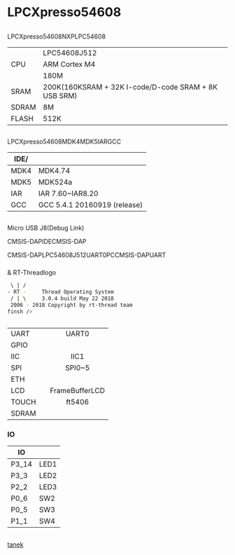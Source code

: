 # LPCXpresso54608

## 

LPCXpresso54608NXPLPC54608

|       |           |
| --------- | ------------- |
|   | LPC54608J512  |
| CPU       | ARM Cortex M4 |
|       | 180M          |
| SRAM  | 200K(160KSRAM + 32K I-code/D-code SRAM + 8K USB SRM)          |
| SDRAM | 8M           |
| FLASH | 512K         |

## 

LPCXpresso54608MDK4MDK5IARGCC

| IDE/ |                    |
| ---------- | ---------------------------- |
| MDK4       | MDK4.74                      |
| MDK5       | MDK524a                      |
| IAR        | IAR 7.60~IAR8.20             |
| GCC        | GCC 5.4.1 20160919 (release) |

## 

 Micro USB J8(Debug Link)

CMSIS-DAPIDECMSIS-DAP

CMSIS-DAPLPC54608J512UART0PCCMSIS-DAPUART

### 

 & RT-Threadlogo

```bash
 \ | /
- RT -     Thread Operating System
 / | \     3.0.4 build May 22 2018
 2006 - 2018 Copyright by rt-thread team
finsh />

```
## 

|   |  |                        |
| ----- | -------- | :------------------------: |
| UART  |      |        UART0         |
| GPIO  |    |                            |
| IIC   |      |         IIC1         |
| SPI   |    |           SPI0~5           |
| ETH   |      |                            |
| LCD   |      | FrameBufferLCD |
| TOUCH |      |       ft5406       |
| SDRAM |      |                            |

### IO

| IO  |  |
| ----- | -------------- |
| P3_14 | LED1           |
| P3_3  | LED2           |
| P2_2  | LED3           |
| P0_6  | SW2            |
| P0_5  | SW3            |
| P1_1  | SW4            |

## 

[tanek](https://github.com/TanekLiang)
